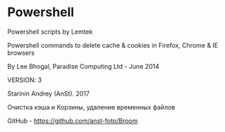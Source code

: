 # Powershell
Powershell scripts by Lemtek

Powershell commands to delete cache & cookies in Firefox, Chrome & IE browsers

By Lee Bhogal, Paradise Computing Ltd - June 2014

VERSION: 3

Starinin Andrey (AnSt). 2017

Очистка кэша и Корзины, удаление временных файлов

GitHub - https://github.com/anst-foto/Broom
